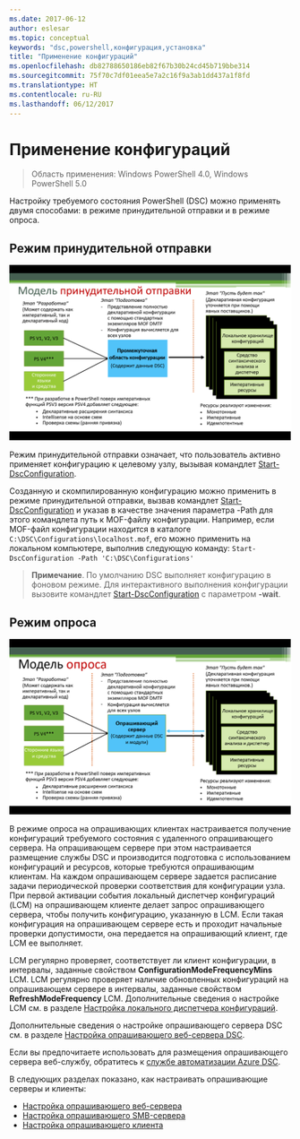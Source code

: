 ```yaml
---
ms.date: 2017-06-12
author: eslesar
ms.topic: conceptual
keywords: "dsc,powershell,конфигурация,установка"
title: "Применение конфигураций"
ms.openlocfilehash: db82788650186eb82f67b30b24cd45b719bbe314
ms.sourcegitcommit: 75f70c7df01eea5e7a2c16f9a3ab1dd437a1f8fd
ms.translationtype: HT
ms.contentlocale: ru-RU
ms.lasthandoff: 06/12/2017
---
```

<a id="enacting-configurations" class="xliff"></a>
# Применение конфигураций

>Область применения: Windows PowerShell 4.0, Windows PowerShell 5.0

Настройку требуемого состояния PowerShell (DSC) можно применять двумя способами: в режиме принудительной отправки и в режиме опроса.

<a id="push-mode" class="xliff"></a>
## Режим принудительной отправки

![Режим принудительной отправки](images/Push.png "Принципы работы")

Режим принудительной отправки означает, что пользователь активно применяет конфигурацию к целевому узлу, вызывая командлет [Start-DscConfiguration](https://technet.microsoft.com/en-us/library/dn521623.aspx).

Созданную и скомпилированную конфигурацию можно применить в режиме принудительной отправки, вызвав командлет [Start-DscConfiguration](https://technet.microsoft.com/en-us/library/dn521623.aspx) и указав в качестве значения параметра -Path для этого командлета путь к MOF-файлу конфигурации. Например, если MOF-файл конфигурации находится в каталоге `C:\DSC\Configurations\localhost.mof`, его можно применить на локальном компьютере, выполнив следующую команду: `Start-DscConfiguration -Path 'C:\DSC\Configurations'`

> __Примечание__. По умолчанию DSC выполняет конфигурацию в фоновом режиме. Для интерактивного выполнения конфигурации вызовите командлет [Start-DscConfiguration](https://technet.microsoft.com/library/dn521623.aspx) с параметром __-wait__.


<a id="pull-mode" class="xliff"></a>
## Режим опроса

![Режим запросов](images/Pull.png "Принципы работы")

В режиме опроса на опрашивающих клиентах настраивается получение конфигураций требуемого состояния с удаленного опрашивающего сервера. На опрашивающем сервере при этом настраивается размещение службы DSC и производится подготовка с использованием конфигураций и ресурсов, которые требуются опрашивающим клиентам. На каждом опрашивающем сервере задается расписание задачи периодической проверки соответствия для конфигурации узла. При первой активации события локальный диспетчер конфигураций (LCM) на опрашивающем клиенте делает запрос опрашивающего сервера, чтобы получить конфигурацию, указанную в LCM. Если такая конфигурация на опрашивающем сервере есть и проходит начальные проверки допустимости, она передается на опрашивающий клиент, где LCM ее выполняет.

LCM регулярно проверяет, соответствует ли клиент конфигурации, в интервалы, заданные свойством **ConfigurationModeFrequencyMins** LCM. LCM регулярно проверяет наличие обновленных конфигураций на опрашивающем сервере в интервалы, заданные свойством **RefreshModeFrequency** LCM. Дополнительные сведения о настройке LCM см. в разделе [Настройка локального диспетчера конфигураций](metaConfig.md).

Дополнительные сведения о настройке опрашивающего сервера DSC см. в разделе [Настройка опрашивающего веб-сервера DSC](pullServer.md).

Если вы предпочитаете использовать для размещения опрашивающего сервера веб-службу, обратитесь к [службе автоматизации Azure DSC](https://azure.microsoft.com/en-us/documentation/articles/automation-dsc-overview/).

В следующих разделах показано, как настраивать опрашивающие серверы и клиенты:

- [Настройка опрашивающего веб-сервера](pullServer.md)
- [Настройка опрашивающего SMB-сервера](pullServerSMB.md)
- [Настройка опрашивающего клиента](pullClientConfigID.md)


